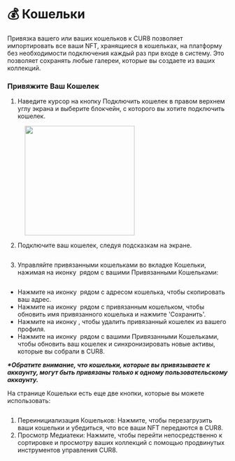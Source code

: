 # 💰 Кошельки

Привязка вашего или ваших кошельков к CUR8 позволяет импортировать все ваши NFT, хранящиеся в кошельках, на платформу без необходимости подключения каждый раз при входе в систему. Это позволяет сохранять любые галереи, которые вы создаете из ваших коллекций.

### Привяжите Ваш Кошелек

1. Наведите курсор на кнопку Подключить кошелек в правом верхнем углу экрана и выберите блокчейн, с которого вы хотите подключить кошелек.

<figure><img src="../../.gitbook/assets/Screenshot 2025-01-03 at 08.19.33.png" alt="" width="251"><figcaption></figcaption></figure>

2. Подключите ваш кошелек, следуя подсказкам на экране.

<figure><img src="../../.gitbook/assets/Screenshot 2024-07-10 at 08.29.48.png" alt=""><figcaption></figcaption></figure>

3. Управляйте привязанными кошельками во вкладке Кошельки, нажимая на иконку <img src="../../.gitbook/assets/Screenshot 2024-04-11 at 11.50.54.png" alt="" data-size="line"> рядом с вашими Привязанными Кошельками:

<figure><img src="../../.gitbook/assets/Screenshot 2025-02-21 at 09.26.08.png" alt=""><figcaption></figcaption></figure>

* Нажмите на иконку <img src="../../.gitbook/assets/Screenshot 2025-02-21 at 09.27.01.png" alt="" data-size="line"> рядом с адресом кошелька, чтобы скопировать ваш адрес.
* Нажмите на иконку <img src="../../.gitbook/assets/Screenshot 2024-04-11 at 11.50.54.png" alt="" data-size="line"> рядом с привязанным кошельком, чтобы обновить имя привязанного кошелька и нажмите 'Сохранить'.
* Нажмите на иконку <img src="../../.gitbook/assets/Screenshot 2024-12-03 at 12.29.13.png" alt="" data-size="line">, чтобы удалить привязанный кошелек из вашего профиля.
* Нажмите на иконку <img src="../../.gitbook/assets/Screenshot 2024-12-03 at 12.29.51.png" alt="" data-size="line"> рядом с вашими Привязанными Кошельками, чтобы обновить ваш кошелек и синхронизировать новые активы, которые вы собрали в CUR8.

_**\*Обратите внимание, что кошельки, которые вы привязываете к аккаунту, могут быть привязаны только к одному пользовательскому аккаунту.**_

На странице Кошельки есть еще две кнопки, которые вы можете использовать:

<figure><img src="../../.gitbook/assets/Screenshot 2025-02-21 at 09.28.03.png" alt=""><figcaption></figcaption></figure>

1. Переинициализация Кошельков: Нажмите, чтобы перезагрузить ваши кошельки и убедиться, что все ваши NFT передаются в CUR8.
2. Просмотр Медиатеки: Нажмите, чтобы перейти непосредственно к сортировке и просмотру ваших коллекций с помощью продвинутых инструментов управления CUR8.